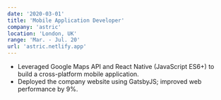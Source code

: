 ```yaml
---
date: '2020-03-01'
title: 'Mobile Application Developer'
company: 'astric'
location: 'London, UK'
range: 'Mar. - Jul. 20'
url: 'astric.netlify.app'
---
```


- Leveraged Google Maps API and React Native (JavaScript ES6+) to build a cross-platform mobile application.
- Deployed the company website using GatsbyJS; improved web performance by 9%.